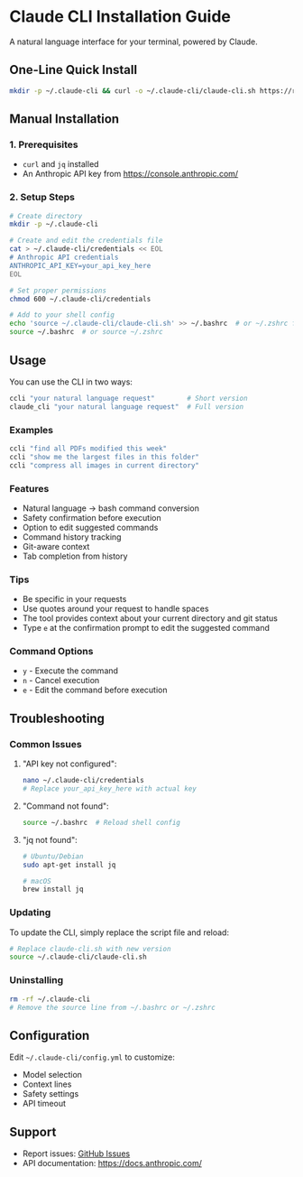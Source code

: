 # Claude CLI Installation Guide

A natural language interface for your terminal, powered by Claude.

## One-Line Quick Install
```bash
mkdir -p ~/.claude-cli && curl -o ~/.claude-cli/claude-cli.sh https://raw.githubusercontent.com/your-repo/claude-cli/main/claude-cli.sh && echo 'source ~/.claude-cli/claude-cli.sh' >> ~/.bashrc && source ~/.bashrc
```

## Manual Installation

### 1. Prerequisites
- `curl` and `jq` installed
- An Anthropic API key from https://console.anthropic.com/

### 2. Setup Steps
```bash
# Create directory
mkdir -p ~/.claude-cli

# Create and edit the credentials file
cat > ~/.claude-cli/credentials << EOL
# Anthropic API credentials
ANTHROPIC_API_KEY=your_api_key_here
EOL

# Set proper permissions
chmod 600 ~/.claude-cli/credentials

# Add to your shell config
echo 'source ~/.claude-cli/claude-cli.sh' >> ~/.bashrc  # or ~/.zshrc for Zsh
source ~/.bashrc  # or source ~/.zshrc
```

## Usage

You can use the CLI in two ways:
```bash
ccli "your natural language request"        # Short version
claude_cli "your natural language request"  # Full version
```

### Examples
```bash
ccli "find all PDFs modified this week"
ccli "show me the largest files in this folder"
ccli "compress all images in current directory"
```

### Features
- Natural language → bash command conversion
- Safety confirmation before execution
- Option to edit suggested commands
- Command history tracking
- Git-aware context
- Tab completion from history

### Tips
- Be specific in your requests
- Use quotes around your request to handle spaces
- The tool provides context about your current directory and git status
- Type `e` at the confirmation prompt to edit the suggested command

### Command Options
- `y` - Execute the command
- `n` - Cancel execution
- `e` - Edit the command before execution

## Troubleshooting

### Common Issues
1. "API key not configured":
   ```bash
   nano ~/.claude-cli/credentials
   # Replace your_api_key_here with actual key
   ```

2. "Command not found":
   ```bash
   source ~/.bashrc  # Reload shell config
   ```

3. "jq not found":
   ```bash
   # Ubuntu/Debian
   sudo apt-get install jq
   
   # macOS
   brew install jq
   ```

### Updating
To update the CLI, simply replace the script file and reload:
```bash
# Replace claude-cli.sh with new version
source ~/.claude-cli/claude-cli.sh
```

### Uninstalling
```bash
rm -rf ~/.claude-cli
# Remove the source line from ~/.bashrc or ~/.zshrc
```

## Configuration
Edit `~/.claude-cli/config.yml` to customize:
- Model selection
- Context lines
- Safety settings
- API timeout

## Support
- Report issues: [GitHub Issues](https://github.com/your-repo/claude-cli/issues)
- API documentation: https://docs.anthropic.com/